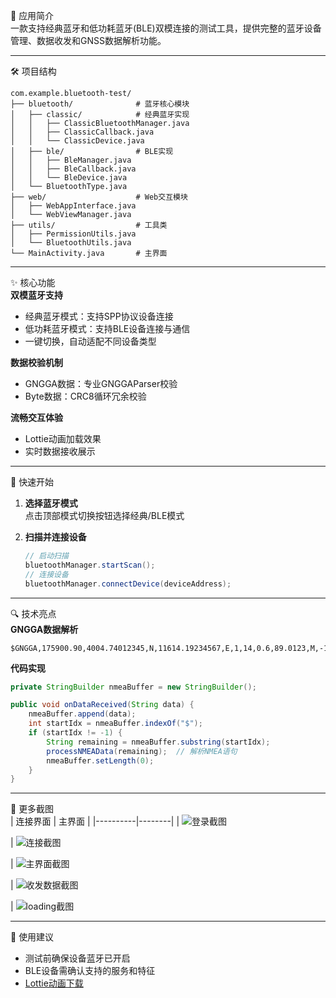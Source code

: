 📱 应用简介  
一款支持经典蓝牙和低功耗蓝牙(BLE)双模连接的测试工具，提供完整的蓝牙设备管理、数据收发和GNSS数据解析功能。

---

🛠️ 项目结构  
```
com.example.bluetooth-test/
├── bluetooth/              # 蓝牙核心模块
│   ├── classic/            # 经典蓝牙实现
│   │   ├── ClassicBluetoothManager.java
│   │   ├── ClassicCallback.java
│   │   └── ClassicDevice.java
│   ├── ble/                # BLE实现
│   │   ├── BleManager.java
│   │   ├── BleCallback.java
│   │   └── BleDevice.java
│   └── BluetoothType.java
├── web/                    # Web交互模块
│   ├── WebAppInterface.java
│   └── WebViewManager.java
├── utils/                  # 工具类
│   ├── PermissionUtils.java
│   └── BluetoothUtils.java
└── MainActivity.java       # 主界面
```

---

✨ 核心功能  
**双模蓝牙支持**  
- 经典蓝牙模式：支持SPP协议设备连接  
- 低功耗蓝牙模式：支持BLE设备连接与通信  
- 一键切换，自动适配不同设备类型  

**数据校验机制**  
- GNGGA数据：专业GNGGAParser校验  
- Byte数据：CRC8循环冗余校验  

**流畅交互体验**  
- Lottie动画加载效果  
- 实时数据接收展示  

---

🚀 快速开始  
1. **选择蓝牙模式**  
   点击顶部模式切换按钮选择经典/BLE模式  

2. **扫描并连接设备**  
   ```java
   // 启动扫描
   bluetoothManager.startScan();
   // 连接设备
   bluetoothManager.connectDevice(deviceAddress);
   ```

---

🔍 技术亮点  
**GNGGA数据解析**  
```
$GNGGA,175900.90,4004.74012345,N,11614.19234567,E,1,14,0.6,89.0123,M,-1.0987,M,09,9012*3C\r\n
```

**代码实现**  
```java
private StringBuilder nmeaBuffer = new StringBuilder();

public void onDataReceived(String data) {
    nmeaBuffer.append(data);
    int startIdx = nmeaBuffer.indexOf("$");
    if (startIdx != -1) {
        String remaining = nmeaBuffer.substring(startIdx);
        processNMEAData(remaining);  // 解析NMEA语句
        nmeaBuffer.setLength(0);
    }
}
```

---

📸 更多截图  
| 连接界面 | 主界面 |
|----------|--------|
| ![登录截图](./assets/images/login.png) 

| ![连接截图](./assets/images/connect.jpg) 

| ![主界面截图](./assets/images/main.png) 

| ![收发数据截图](./assets/images/received.png) 

| ![loading截图](./assets/images/location.gif) 

---

📝 使用建议  
- 测试前确保设备蓝牙已开启  
- BLE设备需确认支持的服务和特征  
- [Lottie动画下载](https://lottiefiles.com/search?q=loading&category=animations)  
